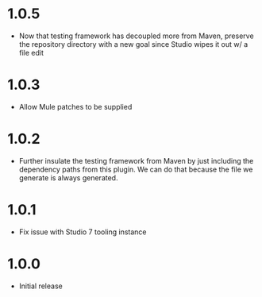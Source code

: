 # 1.0.5
* Now that testing framework has decoupled more from Maven, preserve the repository directory with a new goal since Studio wipes it out w/ a file edit

# 1.0.3
* Allow Mule patches to be supplied

# 1.0.2
* Further insulate the testing framework from Maven by just including the dependency paths from this plugin. We can do that because the file we generate is always generated.

# 1.0.1
* Fix issue with Studio 7 tooling instance

# 1.0.0
* Initial release
